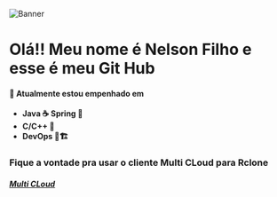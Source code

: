  ![Banner](https://media.licdn.com/dms/image/D4D16AQEzAmpO2TB9ow/profile-displaybackgroundimage-shrink_350_1400/0/1704985185421?e=1725494400&v=beta&t=ECJNZovNMqqmwekDNb0-untghClfNZg9LLOfO01hMqI)

# Olá!! Meu nome é Nelson Filho e esse é meu Git Hub 


#### 🌱 Atualmente estou empenhado em

- **Java ☕  Spring 🌷**
- **C/C++ 👾**
- **DevOps 🐧🏗️**


### Fique a vontade pra usar o cliente Multi CLoud para Rclone
##### [Multi CLoud](https://github.com/nelsonFilho22222/gDrive-Rclone.git)


<!--
**nelsonFilho22222/nelsonFilho22222** is a ✨ _special_ ✨ repository because its `README.md` (this file) appears on your GitHub profile.

Here are some ideas to get you started:

- 🔭 I’m currently working on ...
- 🌱 I’m currently learning ...
- 👯 I’m looking to collaborate on ...
- 🤔 I’m looking for help with ...
- 💬 Ask me about ...
- 📫 How to reach me: ...
- 😄 Pronouns: ...
- ⚡ Fun fact: ...
-->
